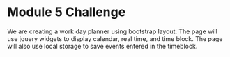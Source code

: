 # Module 5 Challenge

We are creating a work day planner using bootstrap layout. The page will use jquery widgets to display calendar, real time, and time block. The page will also use local storage to save events entered in the timeblock.